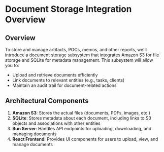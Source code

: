 # Document Storage Integration Overview

## Overview

To store and manage artifacts, POCs, memos, and other reports, we'll introduce a document storage subsystem that integrates Amazon S3 for file storage and SQLite for metadata management. This subsystem will allow you to:
- Upload and retrieve documents efficiently
- Link documents to relevant entities (e.g., tasks, clients)
- Maintain an audit trail for document-related actions

## Architectural Components

1. **Amazon S3**: Stores the actual files (documents, PDFs, images, etc.)
2. **SQLite**: Stores metadata about each document, including links to S3 objects and associations with other entities
3. **Bun Server**: Handles API endpoints for uploading, downloading, and managing documents
4. **React Frontend**: Provides UI components for users to upload, view, and manage documents
